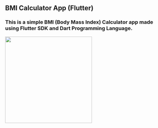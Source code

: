 ## BMI Calculator App (Flutter)

### This is a simple BMI (Body Mass Index) Calculator app made using **Flutter SDK** and **Dart** Programming Language.

<img src="https://github.com/ronit-singh/BMI_Calculator_app/blob/main/demo.gif" height="280">
